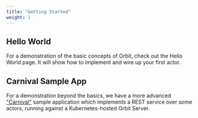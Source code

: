 ```yaml
---
title: "Getting Started"
weight: 1
---
```


## Hello World

For a demonstration of the basic concepts of Orbit, check out the Hello World page. It will show how to implement and wire up your first actor.

## Carnival Sample App

For a demonstration beyond the basics, we have a more advanced ["Carnival"](https://github.com/orbit/orbit-sample) sample application which implements a REST service over some actors, running against a Kubernetes-hosted Orbit Server.

